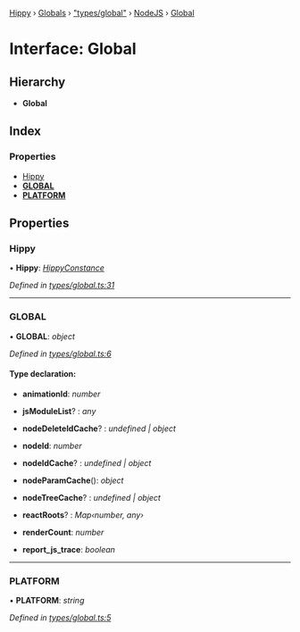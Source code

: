 [Hippy](../README.md) › [Globals](../globals.md) › ["types/global"](../modules/_types_global_.md) › [NodeJS](../modules/_types_global_.nodejs.md) › [Global](_types_global_.nodejs.global.md)

# Interface: Global

## Hierarchy

* **Global**

## Index

### Properties

* [Hippy](_types_global_.nodejs.global.md#hippy)
* [__GLOBAL__](_types_global_.nodejs.global.md#__global__)
* [__PLATFORM__](_types_global_.nodejs.global.md#__platform__)

## Properties

###  Hippy

• **Hippy**: *[HippyConstance](_types_hippy_.hippy.hippyconstance.md)*

*Defined in [types/global.ts:31](https://github.com/jeromehan/Hippy/blob/6216275/types/global.ts#L31)*

___

###  __GLOBAL__

• **__GLOBAL__**: *object*

*Defined in [types/global.ts:6](https://github.com/jeromehan/Hippy/blob/6216275/types/global.ts#L6)*

#### Type declaration:

* **animationId**: *number*

* **jsModuleList**? : *any*

* **nodeDeleteIdCache**? : *undefined | object*

* **nodeId**: *number*

* **nodeIdCache**? : *undefined | object*

* **nodeParamCache**(): *object*

* **nodeTreeCache**? : *undefined | object*

* **reactRoots**? : *Map‹number, any›*

* **renderCount**: *number*

* **report_js_trace**: *boolean*

___

###  __PLATFORM__

• **__PLATFORM__**: *string*

*Defined in [types/global.ts:5](https://github.com/jeromehan/Hippy/blob/6216275/types/global.ts#L5)*
